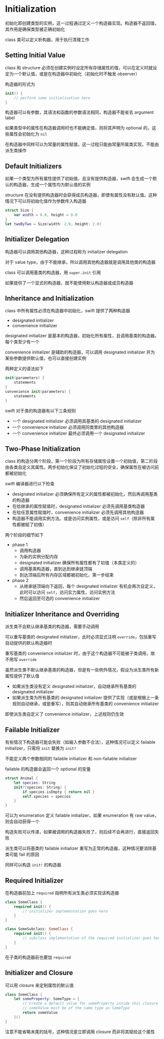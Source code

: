 # Initialization

初始化即创建类型的实例，这一过程通过定义一个构造器实现。构造器不返回值，其作用是确保类型被正确初始化

class 类可以定义析构器，用于执行清理工作

## Setting Initial Value

class 和 structure 必须在创建实例时设定所有存储属性的值，可以在定义时就设定为一个默认值，或是在构造器中初始化（初始化时不触发 observer）

构造器的形式为

```swift
init() {
    // perform some initialization here
}
```

构造器可以有参数，其语法和函数的参数语法相同，构造器不能省去 argument label

如果类型中的属性在构造器调用时也不能确定值，则将其声明为 optional 的，这些属性会初始化为 `nil`

在构造器中同样可以为常量的属性赋值，这一过程只能由常量所属类实现，不能由派生类操作

## Default Initializers

如果一个类型为所有属性提供了初始值，且没有提供构造器，swift 会生成一个默认的构造器，生成一个属性均为默认值的实例

structure 在没有提供构造器时会获得成员构造器，即使有属性没有默认值。这种情况下可以将初始化值作为参数传入构造器

```swift
struct Size {
    var width = 0.0, height = 0.0
}
let twoByTwo = Size(width: 2.0, height: 2.0)
```

## Initializer Delegation

构造器可以调用其他构造器，这种过程称为 initializer delegation

对于 value type，由于不能继承，所以调用其他构造器就是调用其他类的构造器

class 可以调用基类的构造器，用 `super.init` 引用

如果提供了一个显式的构造器，就不能使用默认构造器或成员构造器

## Inheritance and Initialization

class 中所有属性必须在构造器中初始化，swift 提供了两种构造器

* designated initializer
* convenience initializer

designated initializer 是基本的构造器，初始化所有属性，且调用基类的构造器。每个类至少有一个

convenience initializer 是辅助的构造器，可以调用 designated initializer 并为某些参数提供默认值，也可以直接创建实例

两种定义的语法如下

```swift
init(parameters) {
    statements
}
convenience init(parameters) {
    statements
}
```

swift 对于类的构造器有以下三条规则

* 一个 designated initializer 必须调用其基类的 designated initializer
* 一个 convenience initializer 必须调用同类里的其他构造器
* 一个 convenience initializer 最终必须调用一个 designated initializer

## Two-Phase Initialization

class 的构造分两个阶段，第一个阶段为所有存储属性设置一个初始值，第二阶段由各类自定义其属性。两步初始化保证了初始化过程的安全，确保属性在被访问前都被初始化

swift 编译器进行以下检查

* designated initializer 必须确保所有定义的属性都被初始化，然后再调用基类的构造器
* 在给继承的属性赋值时，designated initializer 必须先调用基类构造器
* 在给任意属性赋值时，convenience initializer 必须先调用其他构造器
* 构造器不能调用实例方法。或是访问实例属性，或是访问 `self`（除非所有属性都被赋了初值）

两个阶段的细节如下

* phase 1
  * 调用构造器
  * 为新的实例分配内存
  * designated initializer 确保所有属性都有了初值（本类定义的）
  * 调用基类构造器，直到达到继承链顶端
  * 到达顶端后所有内存区域都被初始化，第一步结束
* phase 2
  * 从继承链顶端向下返回，每个 designated initializer 有机会再次自定义，此时可以访问 `self`，访问实力属性，访问实例方法
  * 然后返回至可选的 convenience initializer

## Initializer Inheritance and Overriding

派生类不会默认继承基类的构造器，需要手动调用

可以重写基类的 designated initializer，此时必须显式注明 `override`，包括重写自动提供的默认构造器时

重写基类的 convenience initializer 时，由于这个构造器不可能被子类调用，故不用写 `override`

虽然派生类不默认继承基类的构造器，但是有一些例外情况，假设为派生类所有新属性提供了默认值

* 如果派生类没有定义 designated initializer，自动继承所有基类的 designated initializer
* 如果派生类为所有基类的 designated initializer 提供了实现（或是根据上一条规则自动继承，或是重写），则其自动继承所有基类的 convenience initializer

即使派生类自定义了 convenience initializer，上述规则仍生效

## Failable Initializer

有些情况下构造器可能会失败（如输入参数不合法），这种情况可以定义 failable initializer，只需将 `init` 替换为 `init?`

不能定义两个参数相同的 failable initializer 和 non-failable initializer

failable 的构造器会返回一个 optional 的变量

```swift
struct Animal {
    let species: String
    init?(species: String) {
        if species.isEmpty { return nil }
        self.species = species
    }
}
```

可以为 enumeration 定义 failable initializer，如果 enumeration 有 raw value，则会自动获得一个

构造失败可以传递，如果被调用的构造器失败了，则后续不会再进行，直接返回失败

派生类可以将基类的 failable initializer 重写为正常的构造器，这种情况要消除基类可能 fail 的原因

同样可以构造 `init!` 的构造器

## Required Initializer

在构造器前加上 `required` 指明所有派生类必须实现该构造器

```swift
class SomeClass {
    required init() {
        // initializer implementation goes here
    }
}

class SomeSubclass: SomeClass {
    required init() {
        // subclass implementation of the required initializer goes here
    }
}
```

在子类的构造器前也要加 `required`

## Initializer and Closure

可以用 closure 来定制属性的默认值

```swift
class SomeClass {
    let someProperty: SomeType = {
        // create a default value for someProperty inside this closure
        // someValue must be of the same type as SomeType
        return someValue
    }()
}
```

注意不能省略末尾的括号，这种情况是立即调用 closure 而非将其赋给这个属性